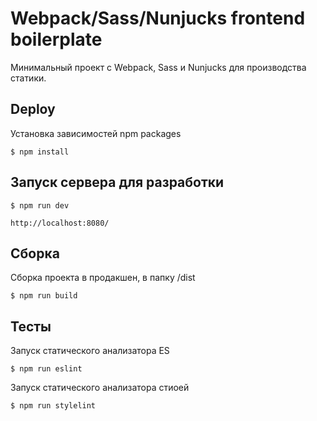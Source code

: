 Webpack/Sass/Nunjucks frontend boilerplate
==========================================

Минимальный проект с Webpack, Sass и Nunjucks для производства статики.

Deploy
------

Установка зависимостей npm packages

    $ npm install

Запуск сервера для разработки
-----------------------------

    $ npm run dev

    http://localhost:8080/

Cборка
------

Сборка проекта в продакшен, в папку /dist

    $ npm run build

Тесты
-----

Запуск статического анализатора ES

    $ npm run eslint

Запуск статического анализатора стиоей

    $ npm run stylelint
